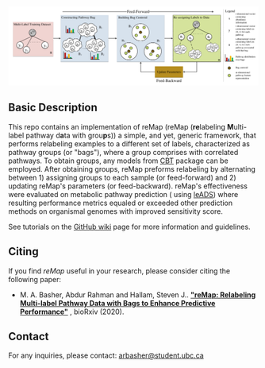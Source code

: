 ![Workflow](flowchart.png)

## Basic Description

This repo contains an implementation of reMap (reMap (**re**labeling **M**ulti-label pathway d**a**ta with grou**p**s))
a simple, and yet, generic framework, that performs relabeling examples to a different set of labels, characterized as
pathway groups (or "bags"), where a group comprises with correlated pathways. To obtain groups, any models
from [CBT](https://github.com/arbasher/cbt.git) package can be employed. After obtaining groups, reMap preforms
relabeling by alternating between 1) assigning groups to each sample (or feed-forward) and 2) updating reMap's
parameters (or feed-backward). reMap's effectiveness were evaluated on metabolic pathway prediction (
using [leADS](https://github.com/hallamlab/leADS.git)) where resulting performance metrics equaled or exceeded other
prediction methods on organismal genomes with improved sensitivity score.

See tutorials on the [GitHub wiki](https://github.com/hallamlab/reMap/wiki) page for more information and guidelines.

## Citing

If you find *reMap* useful in your research, please consider citing the following paper:

- M. A. Basher, Abdur Rahman and Hallam, Steven
  J.. **["reMap: Relabeling Multi-label Pathway Data with Bags to Enhance Predictive Performance"](https://www.biorxiv.org/content/10.1101/2020.08.21.260109v1)**
  , bioRxiv (2020).

## Contact

For any inquiries, please contact: [arbasher@student.ubc.ca](mailto:arbasher@student.ubc.ca)